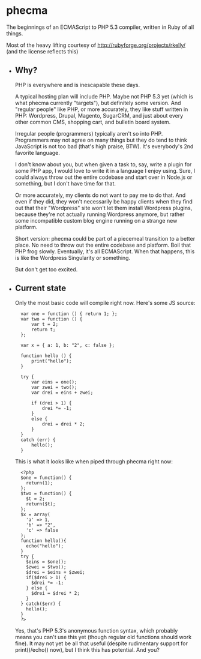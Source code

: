 phecma
======

The beginnings of an ECMAScript to PHP 5.3 compiler, written in Ruby
of all things.

Most of the heavy lifting courtesy of http://rubyforge.org/projects/rkelly/
(and the license reflects this)

* ## Why?

    PHP is everywhere and is inescapable these days.

    A typical hosting plan will include PHP. Maybe not PHP 5.3 yet
    (which is what phecma currently "targets"), but definitely some version.
    And "regular people" like PHP, or more accurately, they like stuff
    written in PHP: Wordpress, Drupal, Magento, SugarCRM, and just about
    every other common CMS, shopping cart, and bulletin board system.

    Irregular people (programmers) typically aren't so into PHP.
    Programmers may not agree on many things but they do tend to think
    JavaScript is not too bad (that's high praise, BTW).
    It's everybody's 2nd favorite language.

    I don't know about you, but when given a task to, say, write a
    plugin for some PHP app, I would love to write it in a language I
    enjoy using. Sure, I could always throw out the entire codebase and
    start over in Node.js or something, but I don't have time for that.

    Or more accurately, my clients do not want to pay me to do that.
    And even if they did, they won't necessarily be happy clients when
    they find out that their "Wordpress" site won't let them install
    Wordpress plugins, because they're not actually running Wordpress
    anymore, but rather some incompatible custom blog engine running on
    a strange new platform.

    Short version: phecma could be part of a piecemeal transition to
    a better place. No need to throw out the entire codebase and platform.
    Boil that PHP frog slowly. Eventually, it's all ECMAScript.
    When that happens, this is like the Wordpress Singularity or something.

    But don't get too excited.

* ## Current state

    Only the most basic code will compile right now. Here's some JS source:

        var one = function () { return 1; };
        var two = function () {
            var t = 2;
            return t;
        };

        var x = { a: 1, b: "2", c: false };

        function hello () {
            print("hello");
        }

        try {
            var eins = one();
            var zwei = two();
            var drei = eins + zwei;

            if (drei > 1) {
                drei *= -1;
            }
            else {
                drei = drei * 2;
            }
        }
        catch (err) {
            hello();
        }

    This is what it looks like when piped through phecma right now:

        <?php
        $one = function() {
          return(1);
        };
        $two = function() {
          $t = 2;
          return($t);
        };
        $x = array(
          'a' => 1,
          'b' => "2",
          'c' => false
        );
        function hello(){
          echo("hello");
        }
        try {
          $eins = $one();
          $zwei = $two();
          $drei = $eins + $zwei;
          if($drei > 1) {
            $drei *= -1;
          } else {
            $drei = $drei * 2;
          }
        } catch($err) {
          hello();
        }
        ?>

    Yes, that's PHP 5.3's anonymous function syntax, which probably means
    you can't use this yet (though regular old functions should work fine).
    It may not yet be all that useful (despite rudimentary support for
    print()/echo() now), but I think this has potential.
    And you?
